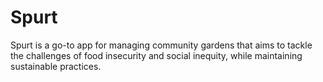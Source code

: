 # Spurt
Spurt is a go-to app for managing community gardens that aims to tackle the challenges of food insecurity and social inequity, while maintaining sustainable practices.
